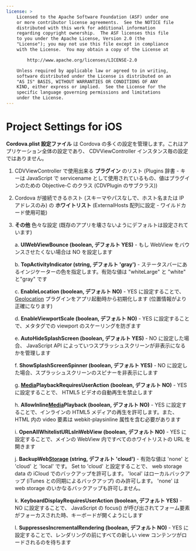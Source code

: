 ```yaml
---
license: >
    Licensed to the Apache Software Foundation (ASF) under one
    or more contributor license agreements.  See the NOTICE file
    distributed with this work for additional information
    regarding copyright ownership.  The ASF licenses this file
    to you under the Apache License, Version 2.0 (the
    "License"); you may not use this file except in compliance
    with the License.  You may obtain a copy of the License at

        http://www.apache.org/licenses/LICENSE-2.0

    Unless required by applicable law or agreed to in writing,
    software distributed under the License is distributed on an
    "AS IS" BASIS, WITHOUT WARRANTIES OR CONDITIONS OF ANY
    KIND, either express or implied.  See the License for the
    specific language governing permissions and limitations
    under the License.
---
```


Project Settings for iOS
========================

**Cordova.plist 設定ファイル** は Cordova の多くの設定を管理します。これはアプリケーション全体の設定であり、 CDVViewController インスタンス毎の設定ではありません。

1. CDVViewController で使用出来る **プラグイン** のリスト (Plugins 辞書 - キーは JavaScript で servicename として使用されているもの、値はプラグインのための Objective-C のクラス (CDVPlugin のサブクラス))
2. Cordova が接続できるホスト (スキーマやパスなしで、ホスト名または IP アドレスのみ) の **ホワイトリスト** (ExternalHosts 配列に設定 - ワイルドカード使用可能)
3. **その他** 色々な設定 (既存のアプリを壊さないようにデフォルトは設定されています)

    a. **UIWebViewBounce (boolean, デフォルト YES)** - もし WebView をバウンスさせたくない場合は NO を設定します

    b. **TopActivityIndicator (string, デフォルト 'gray')** - ステータスバーにあるインジケーターの色を指定します。有効な値は "whiteLarge" と "white" と"gray" です

    c. **EnableLocation (boolean, デフォルト NO)** - YES に設定することで、 <a href="../../../cordova/geolocation/geolocation.html">Geolocation</a> プラグインをアプリ起動時から初期化します (位置情報がより正確になります)

    d. **EnableViewportScale (boolean, デフォルト NO)** - YES に設定することで、メタタグでの viewport のスケーリングを防ぎます

    e. **AutoHideSplashScreen (boolean, デフォルト YES)** - NO に設定した場合、 JavaScript API によっていつスプラッシュスクリーンが非表示になるかを管理します

    f. **ShowSplashScreenSpinner (boolean, デフォルト YES)** - NO に設定した場合、スプラッシュスクリーンのスピナーを非表示にします

    g. **<a href="../../../cordova/media/media.html">Media</a>PlaybackRequiresUserAction (boolean, デフォルト NO)** - YES に設定することで、 HTML5 ビデオの自動再生を禁止します

    h. **AllowInline<a href="../../../cordova/media/media.html">Media</a>Playback (boolean, デフォルト NO)** - YES に設定することで、インラインの HTML5 メディアの再生を許可します。また、 HTML 内の video 要素は webkit-playsinline 属性を含む必要があります

    i. **OpenAllWhitelistURLsInWebView (boolean, デフォルト NO)** - YES に設定することで、メインの WebView 内ですべてのホワイトリストの URL を開きます

    j. **BackupWeb<a href="../../../cordova/storage/storage.html">Storage</a> (string, デフォルト 'cloud')** - 有効な値は 'none' と 'cloud' と 'local' です。 Set to 'cloud' と設定することで、 web storage data の iCloud でのバックアップを許可します。 'local' はローカルバックアップ (iTunes との同期によるバックアップ) のみ許可します。 'none' は web storage のいかなるバックアップも許可しません。

    k. **KeyboardDisplayRequiresUserAction (boolean, デフォルト YES)** - NO に設定することで、 JavaScript の focus() が呼び出されてフォーム要素がフォーカスされた時、キーボードが開くようにします

    l. **SuppressesIncrementalRendering (boolean, デフォルト NO)** - YES に設定することで、レンダリングの前にすべての新しい view コンテンツがロードされるのを待ちます
